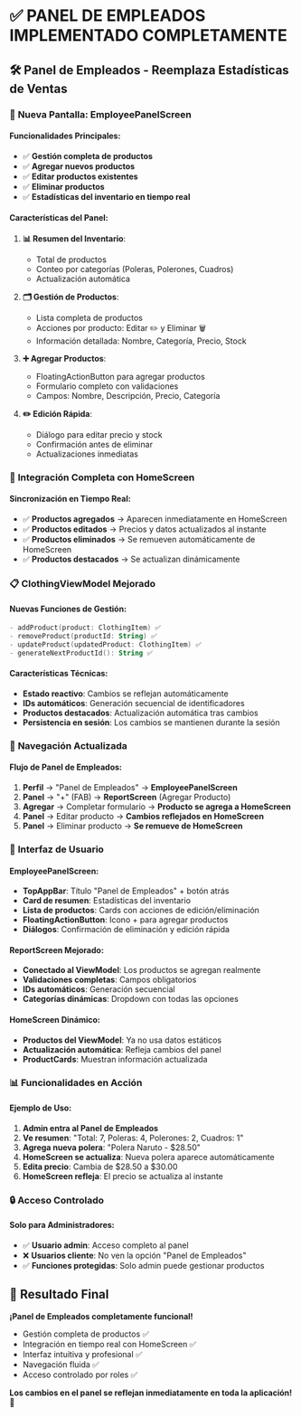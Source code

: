 # ✅ PANEL DE EMPLEADOS IMPLEMENTADO COMPLETAMENTE

## 🛠️ **Panel de Empleados - Reemplaza Estadísticas de Ventas**

### 📱 **Nueva Pantalla: EmployeePanelScreen**

#### **Funcionalidades Principales:**
- ✅ **Gestión completa de productos**
- ✅ **Agregar nuevos productos**
- ✅ **Editar productos existentes**
- ✅ **Eliminar productos**
- ✅ **Estadísticas del inventario en tiempo real**

#### **Características del Panel:**
1. **📊 Resumen del Inventario**:
   - Total de productos
   - Conteo por categorías (Poleras, Polerones, Cuadros)
   - Actualización automática

2. **🗂️ Gestión de Productos**:
   - Lista completa de productos
   - Acciones por producto: Editar ✏️ y Eliminar 🗑️
   - Información detallada: Nombre, Categoría, Precio, Stock

3. **➕ Agregar Productos**:
   - FloatingActionButton para agregar productos
   - Formulario completo con validaciones
   - Campos: Nombre, Descripción, Precio, Categoría

4. **✏️ Edición Rápida**:
   - Diálogo para editar precio y stock
   - Confirmación antes de eliminar
   - Actualizaciones inmediatas

### 🔄 **Integración Completa con HomeScreen**

#### **Sincronización en Tiempo Real:**
- ✅ **Productos agregados** → Aparecen inmediatamente en HomeScreen
- ✅ **Productos editados** → Precios y datos actualizados al instante
- ✅ **Productos eliminados** → Se remueven automáticamente de HomeScreen
- ✅ **Productos destacados** → Se actualizan dinámicamente

### 📋 **ClothingViewModel Mejorado**

#### **Nuevas Funciones de Gestión:**
```kotlin
- addProduct(product: ClothingItem) ✅
- removeProduct(productId: String) ✅  
- updateProduct(updatedProduct: ClothingItem) ✅
- generateNextProductId(): String ✅
```

#### **Características Técnicas:**
- **Estado reactivo**: Cambios se reflejan automáticamente
- **IDs automáticos**: Generación secuencial de identificadores
- **Productos destacados**: Actualización automática tras cambios
- **Persistencia en sesión**: Los cambios se mantienen durante la sesión

### 🎯 **Navegación Actualizada**

#### **Flujo de Panel de Empleados:**
1. **Perfil** → "Panel de Empleados" → **EmployeePanelScreen**
2. **Panel** → "+" (FAB) → **ReportScreen** (Agregar Producto)
3. **Agregar** → Completar formulario → **Producto se agrega a HomeScreen**
4. **Panel** → Editar producto → **Cambios reflejados en HomeScreen**
5. **Panel** → Eliminar producto → **Se remueve de HomeScreen**

### 🎨 **Interfaz de Usuario**

#### **EmployeePanelScreen:**
- **TopAppBar**: Título "Panel de Empleados" + botón atrás
- **Card de resumen**: Estadísticas del inventario
- **Lista de productos**: Cards con acciones de edición/eliminación
- **FloatingActionButton**: Icono + para agregar productos
- **Diálogos**: Confirmación de eliminación y edición rápida

#### **ReportScreen Mejorado:**
- **Conectado al ViewModel**: Los productos se agregan realmente
- **Validaciones completas**: Campos obligatorios
- **IDs automáticos**: Generación secuencial
- **Categorías dinámicas**: Dropdown con todas las opciones

#### **HomeScreen Dinámico:**
- **Productos del ViewModel**: Ya no usa datos estáticos
- **Actualización automática**: Refleja cambios del panel
- **ProductCards**: Muestran información actualizada

### 📊 **Funcionalidades en Acción**

#### **Ejemplo de Uso:**
1. **Admin entra al Panel de Empleados**
2. **Ve resumen**: "Total: 7, Poleras: 4, Polerones: 2, Cuadros: 1"
3. **Agrega nueva polera**: "Polera Naruto - $28.50"
4. **HomeScreen se actualiza**: Nueva polera aparece automáticamente
5. **Edita precio**: Cambia de $28.50 a $30.00
6. **HomeScreen refleja**: El precio se actualiza al instante

### 🔒 **Acceso Controlado**

#### **Solo para Administradores:**
- ✅ **Usuario admin**: Acceso completo al panel
- ❌ **Usuarios cliente**: No ven la opción "Panel de Empleados"
- ✅ **Funciones protegidas**: Solo admin puede gestionar productos

## 🎉 **Resultado Final**

**¡Panel de Empleados completamente funcional!** 
- Gestión completa de productos ✅
- Integración en tiempo real con HomeScreen ✅
- Interfaz intuitiva y profesional ✅
- Navegación fluida ✅
- Acceso controlado por roles ✅

**Los cambios en el panel se reflejan inmediatamente en toda la aplicación!** 🚀
